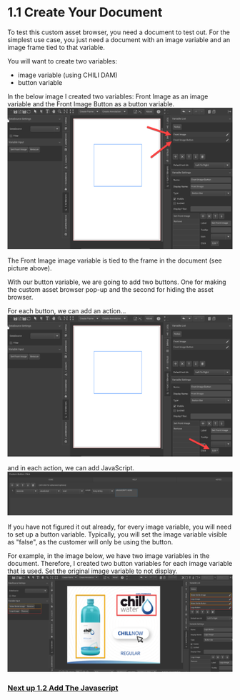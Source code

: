 # 1.1 Create Your Document
To test this custom asset browser, you need a document to test out. For the simplest use case, you just need a document with an image variable and an image frame tied to that variable.

You will want to create two variables:
- image variable (using CHILI DAM)
- button variable

In the below image I created two variables: Front Image as an image variable and the Front Image Button as a button variable.
<img src="../assets/editor_variables.png"/>

The Front Image image variable is tied to the frame in the document (see picture above).

With our button variable, we are going to add two buttons. One for making the custom asset browser pop-up and the second for hiding the asset browser.

For each button, we can add an action...
<img src="../assets/editor_variableButtonClick.png" />

and in each action, we can add JavaScript.
<img src="../assets/editor_javascript.png" />

If you have not figured it out already, for every image variable, you will need to set up a button variable. Typically, you will set the image variable visible as "false", as the customer will only be using the button.

For example, in the image below, we have two image variables in the document. Therefore, I created two button variables for each image variable that is used. Set the original image variable to not display.
<img src="../assets/editor_image_exampleVars.png" />


### [Next up 1.2 Add The Javascript](https://seancrowe.github.io/chili-custom-asset-browser-demo/testing/add_the_javascript)
